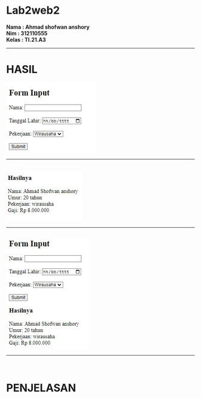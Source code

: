 # Lab2web2
**Nama : Ahmad shofwan anshory**
<br>
**Nim : 312110555**
<br>
**Kelas : TI.21.A3**
<hr>
<h1>HASIL</h1>
<img src="/tugasnya/input.jpg">
<hr>
<br>
<img src="/tugasnya/output.jpg">
<hr>
<br>
<img src="/tugasnya/semua.jpg">
<hr>
<br>
<h1>PENJELASAN</h1>
<P></P>
